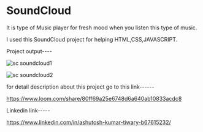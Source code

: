 # SoundCloud
It is type of Music player for fresh mood when you listen this type of music.

I used this SoundCloud project for helping HTML,CSS,JAVASCRIPT.

Project output----

![sc soundcloud1](https://user-images.githubusercontent.com/108295187/194855426-1ea2edba-62fa-42ca-83ec-c5402cd7431e.jpg)



![sc soundcloud2](https://user-images.githubusercontent.com/108295187/194855475-addd8c42-29c1-48cd-b2e1-6fbfb6710226.jpg)


for detail description about this project go to this link------

https://www.loom.com/share/80ff69a25e6748d6a640ab10833acdc8




Linkedin link-----

https://www.linkedin.com/in/ashutosh-kumar-tiwary-b67615232/

